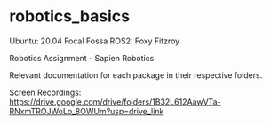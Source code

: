 # robotics_basics

Ubuntu: 20.04 Focal Fossa
ROS2: Foxy Fitzroy

Robotics Assignment - Sapien Robotics

Relevant documentation for each package in their respective folders.

Screen Recordings: https://drive.google.com/drive/folders/1B32L612AawVTa-RNxmTROJWoLo_8OWUm?usp=drive_link


